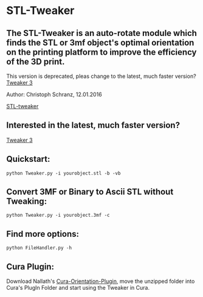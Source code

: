 # STL-Tweaker
## The STL-Tweaker is an auto-rotate module which finds the STL or 3mf object's optimal orientation on the printing platform to improve the efficiency of the 3D print.

This version is deprecated, pleas change to the latest, much faster version?
[Tweaker 3](https://github.com/ChristophSchranz/Tweaker-3)

Author: Christoph Schranz, 12.01.2016 

[STL-tweaker](http://www.salzburgresearch.at/blog/3d-print-positioning/)

## Interested in the latest, much faster version?
[Tweaker 3](https://github.com/ChristophSchranz/Tweaker-3)

## Quickstart:  

`python Tweaker.py -i yourobject.stl -b -vb`


## Convert 3MF or Binary to Ascii STL without Tweaking:  

`python Tweaker.py -i yourobject.3mf -c`


## Find more options:
`python FileHandler.py -h`

## Cura Plugin:
Download Nallath's [Cura-Orientation-Plugin](https://github.com/nallath/CuraOrientationPlugin), move the unzipped folder into Cura's PlugIn Folder and start using the Tweaker in Cura.
